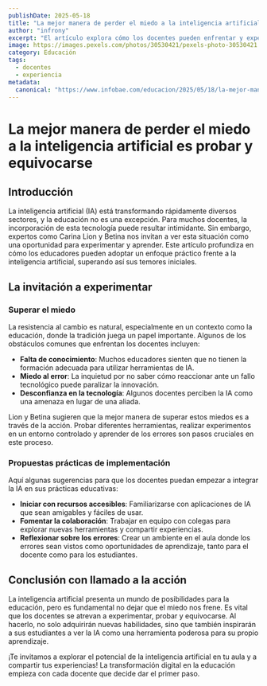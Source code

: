 ```yaml
---
publishDate: 2025-05-18
title: "La mejor manera de perder el miedo a la inteligencia artificial es probar y equivocarse"
author: "infrony"
excerpt: "El artículo explora cómo los docentes pueden enfrentar y experimentar con la inteligencia artificial para facilitar su integración educativa."
image: https://images.pexels.com/photos/30530421/pexels-photo-30530421.jpeg
category: Educación
tags:
  - docentes
  - experiencia
metadata:
  canonical: "https://www.infobae.com/educacion/2025/05/18/la-mejor-manera-de-perder-el-miedo-a-la-inteligencia-artificial-es-probar-y-equivocarse/"
---
```


# La mejor manera de perder el miedo a la inteligencia artificial es probar y equivocarse

## Introducción

La inteligencia artificial (IA) está transformando rápidamente diversos sectores, y la educación no es una excepción. Para muchos docentes, la incorporación de esta tecnología puede resultar intimidante. Sin embargo, expertos como Carina Lion y Betina nos invitan a ver esta situación como una oportunidad para experimentar y aprender. Este artículo profundiza en cómo los educadores pueden adoptar un enfoque práctico frente a la inteligencia artificial, superando así sus temores iniciales.

## La invitación a experimentar

### Superar el miedo

La resistencia al cambio es natural, especialmente en un contexto como la educación, donde la tradición juega un papel importante. Algunos de los obstáculos comunes que enfrentan los docentes incluyen:

- **Falta de conocimiento**: Muchos educadores sienten que no tienen la formación adecuada para utilizar herramientas de IA.
- **Miedo al error**: La inquietud por no saber cómo reaccionar ante un fallo tecnológico puede paralizar la innovación.
- **Desconfianza en la tecnología**: Algunos docentes perciben la IA como una amenaza en lugar de una aliada.

Lion y Betina sugieren que la mejor manera de superar estos miedos es a través de la acción. Probar diferentes herramientas, realizar experimentos en un entorno controlado y aprender de los errores son pasos cruciales en este proceso.

### Propuestas prácticas de implementación

Aquí algunas sugerencias para que los docentes puedan empezar a integrar la IA en sus prácticas educativas:

- **Iniciar con recursos accesibles**: Familiarizarse con aplicaciones de IA que sean amigables y fáciles de usar.
- **Fomentar la colaboración**: Trabajar en equipo con colegas para explorar nuevas herramientas y compartir experiencias.
- **Reflexionar sobre los errores**: Crear un ambiente en el aula donde los errores sean vistos como oportunidades de aprendizaje, tanto para el docente como para los estudiantes.

## Conclusión con llamado a la acción

La inteligencia artificial presenta un mundo de posibilidades para la educación, pero es fundamental no dejar que el miedo nos frene. Es vital que los docentes se atrevan a experimentar, probar y equivocarse. Al hacerlo, no solo adquirirán nuevas habilidades, sino que también inspirarán a sus estudiantes a ver la IA como una herramienta poderosa para su propio aprendizaje.

¡Te invitamos a explorar el potencial de la inteligencia artificial en tu aula y a compartir tus experiencias! La transformación digital en la educación empieza con cada docente que decide dar el primer paso.
